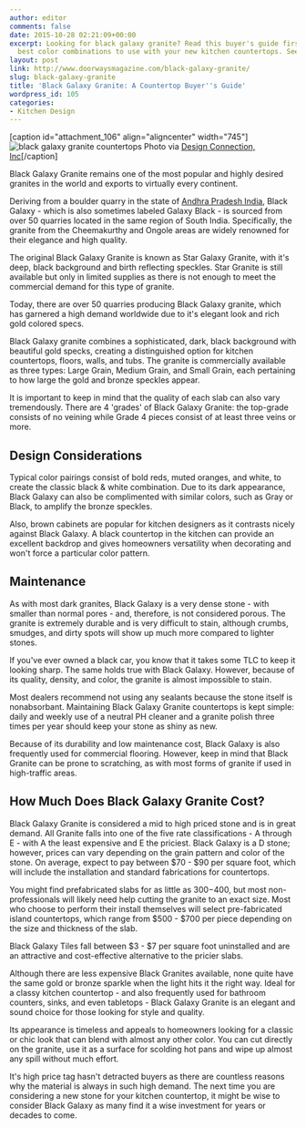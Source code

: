 ```yaml
---
author: editor
comments: false
date: 2015-10-28 02:21:09+00:00
excerpt: Looking for black galaxy granite? Read this buyer's guide first. Learn the
  best color combinations to use with your new kitchen countertops. See prices too.
layout: post
link: http://www.doorwaysmagazine.com/black-galaxy-granite/
slug: black-galaxy-granite
title: 'Black Galaxy Granite: A Countertop Buyer''s Guide'
wordpress_id: 105
categories:
- Kitchen Design
---
```


[caption id="attachment_106" align="aligncenter" width="745"]![black galaxy granite countertops](http://www.doorwaysmagazine.com/wp-content/uploads/black_galaxy_granite_countertops.jpg) Photo via [Design Connection, Inc](http://www.houzz.com/photos/2233472/Design-Connection-Inc-Kitchens-Kansas-City-Certified-Interior-Designers-traditional-kitchen-other-metro)[/caption]

Black Galaxy Granite remains one of the most popular and highly desired granites in the world and exports to virtually every continent. 

Deriving from a boulder quarry in the state of [Andhra Pradesh India](http://en.wikipedia.org/wiki/Andhra_Pradesh), Black Galaxy - which is also sometimes labeled Galaxy Black - is sourced from over 50 quarries located in the same region of South India.  Specifically, the granite from the Cheemakurthy and Ongole areas are widely renowned for their elegance and high quality.  

The original Black Galaxy Granite is known as Star Galaxy Granite, with it's deep, black background and birth reflecting speckles. Star Granite is still available but only in limited supplies as there is not enough to meet the commercial demand for this type of granite.  

Today, there are over 50 quarries producing Black Galaxy granite, which has garnered a high demand worldwide due to it's elegant look and rich gold colored specs. 

Black Galaxy granite combines a sophisticated, dark, black background with beautiful gold specks, creating a distinguished option for kitchen countertops, floors, walls, and tubs. The granite is commercially available as three types:  Large Grain, Medium Grain, and Small Grain, each pertaining to how large the gold and bronze speckles appear. 

It is important to keep in mind that the quality of each slab can also vary tremendously.  There are 4 'grades' of Black Galaxy Granite:  the top-grade consists of no veining while Grade 4 pieces consist of at least three veins or more.  



## Design Considerations



Typical color pairings consist of bold reds, muted oranges, and white, to create the classic black & white combination. Due to its dark appearance, Black Galaxy can also be complimented with similar colors, such as Gray or Black, to amplify the bronze speckles.  

Also, brown cabinets are popular for kitchen designers as it contrasts nicely against Black Galaxy. A black countertop in the kitchen can provide an excellent backdrop and gives homeowners versatility when decorating and won't force a particular color pattern. 



## Maintenance



As with most dark granites, Black Galaxy is a very dense stone - with smaller than normal pores - and, therefore, is not considered porous. The granite is extremely durable and is very difficult to stain, although crumbs, smudges, and dirty spots will show up much more compared to lighter stones.  

If you've ever owned a black car, you know that it takes some TLC to keep it looking sharp. The same holds true with Black Galaxy. However, because of its quality, density, and color, the granite is almost impossible to stain. 

Most dealers recommend not using any sealants because the stone itself is nonabsorbant.  Maintaining Black Galaxy Granite countertops is kept simple: daily and weekly use of a neutral PH cleaner and a granite polish three times per year should keep your stone as shiny as new.  

Because of its durability and low maintenance cost, Black Galaxy is also frequently used for commercial flooring. However, keep in mind that Black Granite can be prone to scratching, as with most forms of granite if used in high-traffic areas. 



## How Much Does Black Galaxy Granite Cost?



Black Galaxy Granite is considered a mid to high priced stone and is in great demand.  All Granite falls into one of the five rate classifications - A through E - with A the least expensive and E the priciest.  Black Galaxy is a D stone; however, prices can vary depending on the grain pattern and color of the stone.  On average, expect to pay between $70 - $90 per square foot, which will include the installation and standard fabrications for countertops.  

You might find prefabricated slabs for as little as $300-$400, but most non-professionals will likely need help cutting the granite to an exact size.  Most who choose to perform their install themselves will select pre-fabricated island countertops, which range from $500 - $700 per piece depending on the size and thickness of the slab.  

Black Galaxy Tiles fall between $3 - $7 per square foot uninstalled and are an attractive and cost-effective alternative to the pricier slabs. 

Although there are less expensive Black Granites available, none quite have the same gold or bronze sparkle when the light hits it the right way.  Ideal for a classy kitchen countertop - and also frequently used for bathroom counters, sinks, and even tabletops - Black Galaxy Granite is an elegant and sound choice for those looking for style and quality. 

Its appearance is timeless and appeals to homeowners looking for a classic or chic look that can blend with almost any other color.  You can cut directly on the granite, use it as a surface for scolding hot pans and wipe up almost any spill without much effort. 

It's high price tag hasn't detracted buyers as there are countless reasons why the material is always in such high demand. The next time you are considering a new stone for your kitchen countertop, it might be wise to consider Black Galaxy as many find it a wise investment for years or decades to come. 

